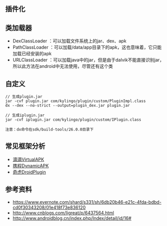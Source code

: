 ## 插件化

## 类加载器
- DexClassLoader ：可以加载文件系统上的jar、dex、apk
- PathClassLoader ：可以加载/data/app目录下的apk，这也意味着，它只能加载已经安装的apk
- URLClassLoader ：可以加载java中的jar，但是由于dalvik不能直接识别jar，所以此方法在android中无法使用，尽管还有这个类

## 自定义
```
// 生成plugin.jar
jar -cvf plugin.jar com/kylingo/plugin/custom/PluginImpl.class
dx --dex --no-strict --output=plugin_dex.jar plugin.jar

// 生成iplugin.jar
jar -cvf iplugin.jar com/kylingo/plugin/custom/IPlugin.class

注意：dx命令在sdk/build-tools/26.0.0目录下
```

## 常见框架分析
- [滴滴VirtualAPK](https://github.com/didi/VirtualAPK)
- [携程DynamicAPK](https://github.com/CtripMobile/DynamicAPK)
- [奇虎DroidPlugin](https://github.com/DroidPluginTeam/DroidPlugin)


## 参考资料
- https://www.evernote.com/shard/s331/sh/6db20b46-e21c-4fda-bdbd-cd0f30343208/01e418f73e836120
- http://www.cnblogs.com/ligreat/p/6437564.html
- http://www.androidblog.cn/index.php/Index/detail/id/16#